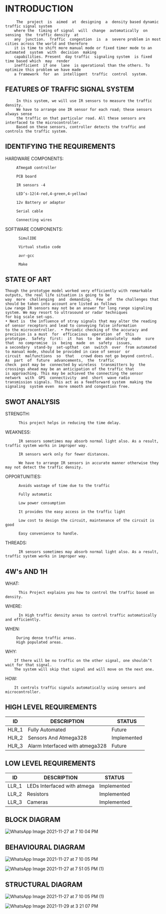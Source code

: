 # INTRODUCTION

         The  project  is  aimed  at  designing  a  density based dynamic traffic signal system 
        where the  timing of signal  will  change  automatically  on  sensing  the  traffic density  at
        any  junction.  Traffic  congestion  is  a  severe problem in most cities across the world and therefore
        it is time to shift more manual mode or fixed timer mode to an automated  system  with  decision  making 
        capabilities. Present  day traffic  signaling system  is fixed  time based which  may  render
        inefficient  if one  lane  is operational than the others. To optimize this problem we have made
        a framework  for  an  intelligent  traffic  control  system.
 ## FEATURES OF TRAFFIC SIGNAL SYSTEM 
  
         In this system, we will use IR sensors to measure the traffic density.
         We have to arrange one IR sensor for each road; these sensors always sense
         the traffic on that particular road. All these sensors are interfaced to the microcontroller.
         Based on these sensors, controller detects the traffic and controls the traffic system.

## IDENTIFYING THE REQUIREMENTS

HARDWARE COMPONENTS:

         ATmega8 controller

         PCB board

         IR sensors -4

         LED’s-12(4-red,4-green,4-yellow)

         12v Battery or adaptor

         Serial cable

         Connecting wires

SOFTWARE COMPONENTS:

          SimulIDE

          Virtual studio code

          avr-gcc

          Make

## STATE OF ART

    Though the prototype model worked very efficiently with remarkable outputs, the real life situation is going to be 
    way  more  challenging  and  demanding.  Few  of  the challenges that should be taken into account are listed as follows 
    Low range IR sensors may not be an answer for long range signaling system. We may resort to ultrasound or radar techniques
    for big scale set-ups.
    • Next is  the influence of stray signals that may alter the reading of sensor receptors and lead to conveying false information
    to the microcontroller.  • Periodic checking of the accuracy and precision is a must  for  efficacious  operation  of  this 
    prototype.  Safety  first:  it  has  to  be  absolutely  made  sure  that  no compromise  is  being  made  on  safety  issues,  
    a secondary  stand-by  set-upthat  can  switch  over  from automated to manual mode, should be provided in case of sensor  or 
    circuit  malfunctions  so  that   crowd does not go beyond control.  As  part  of  future  advancements,  the  traffic
    check  post may be  connected by wireless  transmitters by  the crossings ahead may be an anticipation of the traffic that
    is approaching. This may be achieved the connecting the sensor  network  with  GPS  connectivity  and  short  wave radio
    transmission signals. This act as a feedforward system  making the  signaling  system even  more smooth and congestion free.

## SWOT ANALYSIS

STRENGTH: 

          This project helps in reducing the time delay.

WEAKNESS:

          IR sensors sometimes may absorb normal light also. As a result, traffic system works in improper way.
  
          IR sensors work only for fewer distances.
  
          We have to arrange IR sensors in accurate manner otherwise they may not detect the traffic density.

OPPORTUNITIES:

          Avoids wastage of time due to the traffic
  
          Fully automatic
  
          Low power consumption
  
          It provides the easy access in the traffic light
  
          Low cost to design the circuit, maintenance of the circuit is good
  
          Easy convenience to handle.

THREADS:

          IR sensors sometimes may absorb normal light also. As a result, traffic system works in improper way.
  
 ## 4W's AND 1H
 
 WHAT:
 
          This Project explains you how to control the traffic based on density.
 
 WHERE:
 
          In High traffic density areas to control traffic automatically and efficiently.
  
 WHEN:
 
         During dense traffic areas.
         High populated areas.
 
 WHY:
 
        If there will be no traffic on the other signal, one shouldn’t wait for that signal. 
        The system will skip that signal and will move on the next one.

 HOW:
 
        It controls traffic signals automatically using sensors and microcontroller.

## HIGH LEVEL REQUIREMENTS

|ID|DESCRIPTION|STATUS|
|---|---|---|
|HLR_1|Fully Automated|Future|
|HLR_2|Sensors And Atmega328|Implemented|
|HLR_3|Alarm Interfaced with atmega328|Future|

## LOW LEVEL REQUIREMENTS

|ID|DESCRIPTION|STATUS|
|---|---|---|
|LLR_1|LEDs Interfaced with atmega|Implemented|
|LLR_2|Resistors|Implemented|
|LLR_3|Cameras|Implemented|

## BLOCK DIAGRAM

![WhatsApp Image 2021-11-27 at 7 10 04 PM](https://user-images.githubusercontent.com/94118694/143685072-c55e7d77-4f03-4208-bfa2-55423d5cf443.jpeg)

## BEHAVIOURAL DIAGRAM

![WhatsApp Image 2021-11-27 at 7 10 05 PM](https://user-images.githubusercontent.com/94118694/143685121-d200e68a-30c3-4f9f-8fac-34a8a54bb497.jpeg)

![WhatsApp Image 2021-11-27 at 7 51 05 PM (1)](https://user-images.githubusercontent.com/94118694/143846175-2d7f3bcf-6bdd-4fbe-b5a9-e7d4ac018b11.jpeg)

## STRUCTURAL DIAGRAM

![WhatsApp Image 2021-11-27 at 7 10 05 PM (1)](https://user-images.githubusercontent.com/94118694/143685126-90f3439a-a8f1-44bd-8930-aba82f8a0e36.jpeg)

![WhatsApp Image 2021-11-29 at 3 21 07 PM](https://user-images.githubusercontent.com/94118694/143846676-b0c88be6-aba4-42de-a2c3-ab84c827f065.jpeg)








